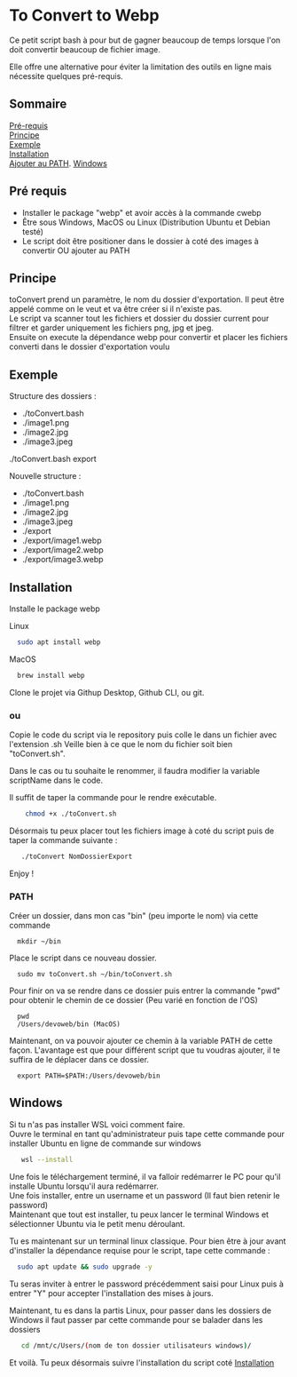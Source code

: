 # To Convert to Webp

Ce petit script bash à pour but de gagner beaucoup de temps lorsque l'on doit convertir
beaucoup de fichier image.

Elle offre une alternative pour éviter la limitation des outils en ligne mais nécessite
quelques pré-requis.

## Sommaire

[Pré-requis](#Pré-requis)  
[Principe](#Principe)  
[Exemple](#Exemple)  
[Installation](#Installation)  
[Ajouter au PATH](#PATH). 
[Windows](#Windows)

## Pré requis

-   Installer le package "webp" et avoir accès à la commande cwebp
-   Être sous Windows, MacOS ou Linux (Distribution Ubuntu et Debian testé)
-   Le script doit être positioner dans le dossier à coté des images à convertir OU ajouter au PATH

## Principe

toConvert prend un paramètre, le nom du dossier d'exportation. Il peut être appelé comme on le veut et va être créer si il n'existe pas.  
Le script va scanner tout les fichiers et dossier du dossier current pour filtrer et garder uniquement les fichiers png, jpg et jpeg.  
Ensuite on execute la dépendance webp pour convertir et placer les fichiers converti dans le dossier d'exportation voulu

## Exemple

Structure des dossiers :

-   ./toConvert.bash
-   ./image1.png
-   ./image2.jpg
-   ./image3.jpeg

./toConvert.bash export

Nouvelle structure :

-   ./toConvert.bash
-   ./image1.png
-   ./image2.jpg
-   ./image3.jpeg
-   ./export
-   ./export/image1.webp
-   ./export/image2.webp
-   ./export/image3.webp

## Installation

Installe le package webp

Linux

```bash
  sudo apt install webp
```

MacOS

```bash
  brew install webp
```

Clone le projet via Githup Desktop, Github CLI, ou git.

### ou

Copie le code du script via le repository puis colle le dans un fichier avec l'extension .sh Veille bien
à ce que le nom du fichier soit bien "toConvert.sh".

Dans le cas ou tu souhaite le renommer, il faudra modifier la variable scriptName dans le code.

Il suffit de taper la commande pour le rendre exécutable.

```bash
    chmod +x ./toConvert.sh
```

Désormais tu peux placer tout les fichiers image à coté du script puis de taper la commande suivante :

```bash
   ./toConvert NomDossierExport
```

Enjoy !

### PATH

Créer un dossier, dans mon cas "bin" (peu importe le nom) via cette commande

```
  mkdir ~/bin
```

Place le script dans ce nouveau dossier.

```
  sudo mv toConvert.sh ~/bin/toConvert.sh
```

Pour finir on va se rendre dans ce dossier puis entrer la commande "pwd" pour obtenir le chemin de ce dossier (Peu varié en fonction de l'OS)

```
  pwd
  /Users/devoweb/bin (MacOS)
```

Maintenant, on va pouvoir ajouter ce chemin à la variable PATH de cette façon. L'avantage est que pour différent script que tu voudras ajouter, il te suffira de le déplacer dans ce dossier.

```
  export PATH=$PATH:/Users/devoweb/bin
```

## Windows

Si tu n'as pas installer WSL voici comment faire.  
Ouvre le terminal en tant qu'administrateur puis tape cette commande pour installer Ubuntu en ligne de commande sur windows

```bash
   wsl --install
```

Une fois le téléchargement terminé, il va falloir redémarrer le PC pour qu'il installe Ubuntu lorsqu'il aura redémarrer.  
Une fois installer, entre un username et un password (Il faut bien retenir le password)  
Maintenant que tout est installer, tu peux lancer le terminal Windows et sélectionner Ubuntu via le petit menu déroulant.

Tu es maintenant sur un terminal linux classique. Pour bien être à jour avant d'installer la dépendance requise pour le script, tape cette commande :

```bash
  sudo apt update && sudo upgrade -y
```

Tu seras inviter à entrer le password précédemment saisi pour Linux puis à entrer "Y" pour accepter l'installation des mises à jours.

Maintenant, tu es dans la partis Linux, pour passer dans les dossiers de Windows il faut passer par cette commande pour se balader dans les dossiers

```bash
   cd /mnt/c/Users/(nom de ton dossier utilisateurs windows)/
```

Et voilà. Tu peux désormais suivre l'installation du script coté [Installation](#Installation)

